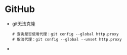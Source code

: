 # GitHub

- git无法克隆
  
  ```shell
  # 查询是否使用代理：git config --global http.proxy
  # 取消代理：git config --global --unset http.proxy
  ```

- 


